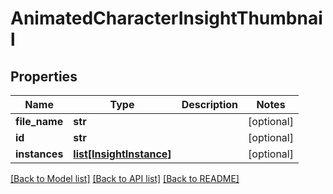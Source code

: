 # AnimatedCharacterInsightThumbnail

## Properties
Name | Type | Description | Notes
------------ | ------------- | ------------- | -------------
**file_name** | **str** |  | [optional] 
**id** | **str** |  | [optional] 
**instances** | [**list[InsightInstance]**](InsightInstance.md) |  | [optional] 

[[Back to Model list]](../README.md#documentation-for-models) [[Back to API list]](../README.md#documentation-for-api-endpoints) [[Back to README]](../README.md)

